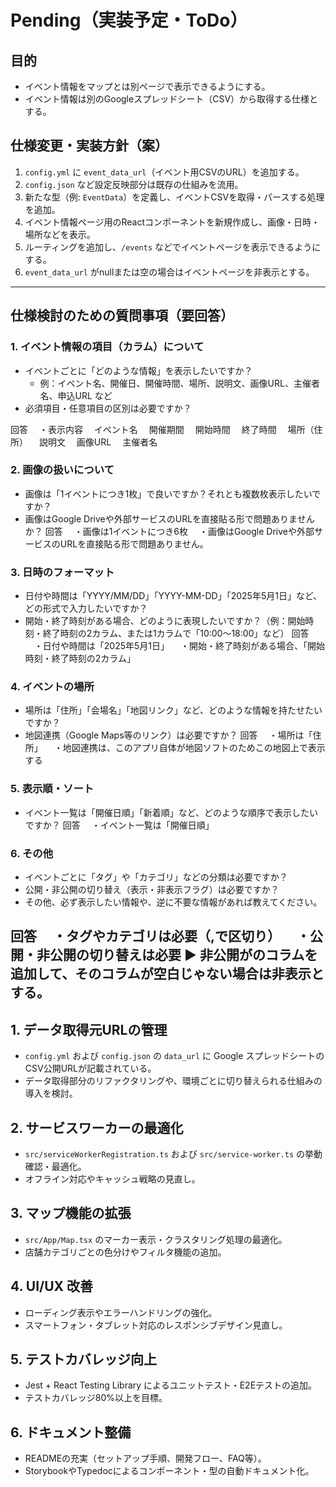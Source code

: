# Pending（実装予定・ToDo）

## 目的
- イベント情報をマップとは別ページで表示できるようにする。
- イベント情報は別のGoogleスプレッドシート（CSV）から取得する仕様とする。

## 仕様変更・実装方針（案）
1. `config.yml` に `event_data_url`（イベント用CSVのURL）を追加する。
2. `config.json` など設定反映部分は既存の仕組みを流用。
3. 新たな型（例: `EventData`）を定義し、イベントCSVを取得・パースする処理を追加。
4. イベント情報ページ用のReactコンポーネントを新規作成し、画像・日時・場所などを表示。
5. ルーティングを追加し、`/events` などでイベントページを表示できるようにする。
6. `event_data_url` がnullまたは空の場合はイベントページを非表示とする。

---

## 仕様検討のための質問事項（要回答）

### 1. イベント情報の項目（カラム）について
- イベントごとに「どのような情報」を表示したいですか？
  - 例：イベント名、開催日、開催時間、場所、説明文、画像URL、主催者名、申込URL など
- 必須項目・任意項目の区別は必要ですか？

回答
　・表示内容
　イベント名
　開催期間
　開始時間
　終了時間 
　場所（住所）
　説明文
　画像URL
　主催者名


### 2. 画像の扱いについて
- 画像は「1イベントにつき1枚」で良いですか？それとも複数枚表示したいですか？
- 画像はGoogle Driveや外部サービスのURLを直接貼る形で問題ありませんか？
回答
　・画像は1イベントにつき6枚
　・画像はGoogle Driveや外部サービスのURLを直接貼る形で問題ありません。

### 3. 日時のフォーマット
- 日付や時間は「YYYY/MM/DD」「YYYY-MM-DD」「2025年5月1日」など、どの形式で入力したいですか？
- 開始・終了時刻がある場合、どのように表現したいですか？（例：開始時刻・終了時刻の2カラム、または1カラムで「10:00〜18:00」など）
回答
　・日付や時間は「2025年5月1日」
　・開始・終了時刻がある場合、「開始時刻・終了時刻の2カラム」

### 4. イベントの場所
- 場所は「住所」「会場名」「地図リンク」など、どのような情報を持たせたいですか？
- 地図連携（Google Maps等のリンク）は必要ですか？
回答
　・場所は「住所」
　・地図連携は、このアプリ自体が地図ソフトのためこの地図上で表示する

### 5. 表示順・ソート
- イベント一覧は「開催日順」「新着順」など、どのような順序で表示したいですか？
回答
　・イベント一覧は「開催日順」

### 6. その他
- イベントごとに「タグ」や「カテゴリ」などの分類は必要ですか？
- 公開・非公開の切り替え（表示・非表示フラグ）は必要ですか？
- その他、必ず表示したい情報や、逆に不要な情報があれば教えてください。

回答
　・タグやカテゴリは必要（,で区切り）
　・公開・非公開の切り替えは必要 ▶ 非公開がのコラムを追加して、そのコラムが空白じゃない場合は非表示とする。
　
---

## 1. データ取得元URLの管理
- `config.yml` および `config.json` の `data_url` に Google スプレッドシートのCSV公開URLが記載されている。
- データ取得部分のリファクタリングや、環境ごとに切り替えられる仕組みの導入を検討。

## 2. サービスワーカーの最適化
- `src/serviceWorkerRegistration.ts` および `src/service-worker.ts` の挙動確認・最適化。
- オフライン対応やキャッシュ戦略の見直し。

## 3. マップ機能の拡張
- `src/App/Map.tsx` のマーカー表示・クラスタリング処理の最適化。
- 店舗カテゴリごとの色分けやフィルタ機能の追加。

## 4. UI/UX 改善
- ローディング表示やエラーハンドリングの強化。
- スマートフォン・タブレット対応のレスポンシブデザイン見直し。

## 5. テストカバレッジ向上
- Jest + React Testing Library によるユニットテスト・E2Eテストの追加。
- テストカバレッジ80%以上を目標。

## 6. ドキュメント整備
- READMEの充実（セットアップ手順、開発フロー、FAQ等）。
- StorybookやTypedocによるコンポーネント・型の自動ドキュメント化。
